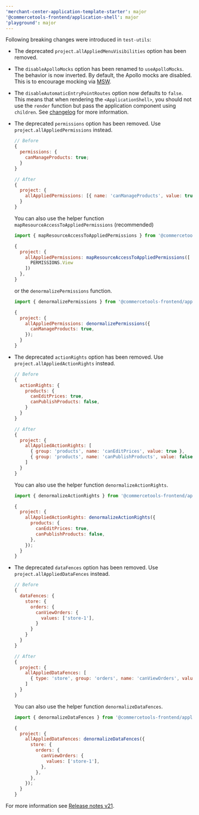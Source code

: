 ```yaml
---
'merchant-center-application-template-starter': major
'@commercetools-frontend/application-shell': major
'playground': major
---
```


Following breaking changes were introduced in `test-utils`:

- The deprecated `project.allAppliedMenuVisibilities` option has been removed.
- The `disableApolloMocks` option has been renamed to `useApolloMocks`. The behavior is now inverted. By default, the Apollo mocks are disabled. This is to encourage mocking via [MSW](https://mswjs.io/).
- The `disableAutomaticEntryPointRoutes` option now defaults to `false`. This means that when rendering the `<ApplicationShell>`, you should not use the `render` function but pass the application component using `children`. See [changelog](https://github.com/commercetools/merchant-center-application-kit/blob/main/packages/application-shell/CHANGELOG.md#1790) for more information.
- The deprecated `permissions` option has been removed. Use `project.allAppliedPermissions` instead.

  ```js
  // Before
  {
    permissions: {
      canManageProducts: true;
    }
  }

  // After
  {
    project: {
      allAppliedPermissions: [{ name: 'canManageProducts', value: true }];
    }
  }
  ```

  You can also use the helper function `mapResourceAccessToAppliedPermissions` (recommended)

  ```js
  import { mapResourceAccessToAppliedPermissions } from '@commercetools-frontend/application-shell/test-utils';

  {
    project: {
      allAppliedPermissions: mapResourceAccessToAppliedPermissions([
        PERMISSIONS.View
      ])
    },
  }
  ```

  or the `denormalizePermissions` function.

  ```js
  import { denormalizePermissions } from '@commercetools-frontend/application-shell/test-utils';

  {
    project: {
      allAppliedPermissions: denormalizePermissions({
        canManageProducts: true,
      });
    }
  }
  ```

- The deprecated `actionRights` option has been removed. Use `project.allAppliedActionRights` instead.

  ```js
  // Before
  {
    actionRights: {
      products: {
        canEditPrices: true,
        canPublishProducts: false,
      }
    }
  }

  // After
  {
    project: {
      allAppliedActionRights: [
        { group: 'products', name: 'canEditPrices', value: true },
        { group: 'products', name: 'canPublishProducts', value: false }
      ]
    }
  }
  ```

  You can also use the helper function `denormalizeActionRights`.

  ```js
  import { denormalizeActionRights } from '@commercetools-frontend/application-shell/test-utils';

  {
    project: {
      allAppliedActionRights: denormalizeActionRights({
        products: {
          canEditPrices: true,
          canPublishProducts: false,
        },
      });
    }
  }
  ```

- The deprecated `dataFences` option has been removed. Use `project.allAppliedDataFences` instead.

  ```js
  // Before
  {
    dataFences: {
      store: {
        orders: {
          canViewOrders: {
            values: ['store-1'],
          }
        }
      }
    }
  }

  // After
  {
    project: {
      allAppliedDataFences: [
        { type: 'store', group: 'orders', name: 'canViewOrders', value: 'store-1' }
      ]
    }
  }
  ```

  You can also use the helper function `denormalizeDataFences`.

  ```js
  import { denormalizeDataFences } from '@commercetools-frontend/application-shell/test-utils';

  {
    project: {
      allAppliedDataFences: denormalizeDataFences({
        store: {
          orders: {
            canViewOrders: {
              values: ['store-1'],
            },
          },
        },
      });
    }
  }
  ```

For more information see [Release notes v21](https://docs.commercetools.com/custom-applications/releases/2022-01-25-custom-applications-v21).
